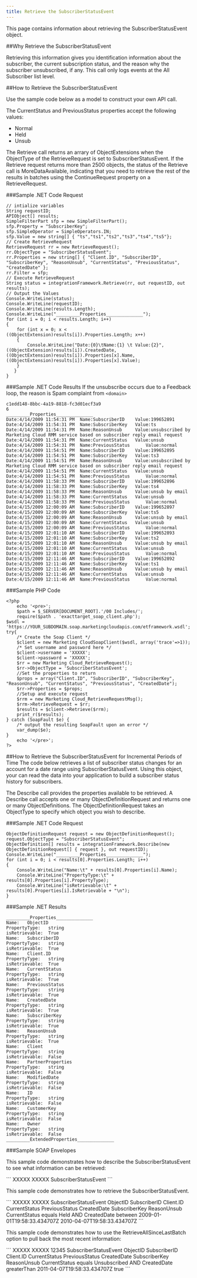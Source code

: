 ```yaml
---
title: Retrieve the SubscriberStatusEvent
---
```

<p>This page contains information  about retrieving the SubscriberStatusEvent object.</p>

##Why Retrieve the SubscriberStatusEvent
<p>Retrieving this information gives you identification information about the subscriber, the current subscription status, and the reason why the subscriber unsubscribed, if any. This call only logs events at the All Subscriber list level.</p>

##How to Retrieve the SubscriberStatusEvent
<p>Use the sample code below as a model to construct your own API call.</p>
<p>The CurrentStatus and PreviousStatus properties accept the following values:</p>
<ul>
<li>Normal</li>
<li>Held</li>
<li>Unsub</li>
</ul>
<p>The Retrieve call returns an arrary of ObjectExtensions when the ObjectType of the RetrieveRequest is set to SubscriberStatusEvent. If the Retrieve request returns more than 2500 objects, the status of the Retrieve call is MoreDataAvailable, indicating that you need to retrieve the rest of the results in batches using the ContinueRequest property on a RetrieveRequest.</p>

###Sample .NET Code Request
```
// intialize variables
String requestID;
APIObject[] results;
SimpleFilterPart sfp = new SimpleFilterPart();
sfp.Property = "SubscriberKey";
sfp.SimpleOperator = SimpleOperators.IN;
sfp.Value = new string[] { "ts","ts1","ts2","ts3","ts4","ts5"};
// Create RetrieveRequest
RetrieveRequest rr = new RetrieveRequest();
rr.ObjectType = "SubscriberStatusEvent";
rr.Properties = new string[] { "Client.ID", "SubscriberID", "SubscriberKey", "ReasonUnsub", "CurrentStatus", "PreviousStatus", "CreatedDate" };
rr.Filter = sfp;
// Execute RetrieveRequest
String status = integrationFramework.Retrieve(rr, out requestID, out results);
// Output the Values
Console.WriteLine(status);
Console.WriteLine(requestID);
Console.WriteLine(results.Length);
Console.WriteLine("_________Properties______________");
for (int i = 0; i < results.Length; i++)
{
    for (int x = 0; x < ((ObjectExtension)results[i]).Properties.Length; x++)
    {
        Console.WriteLine("Date:{0}\tName:{1} \t Value:{2}", ((ObjectExtension)results[i]).CreatedDate,  ((ObjectExtension)results[i]).Properties[x].Name, ((ObjectExtension)results[i]).Properties[x].Value);
    }
   }
}
```
###Sample .NET Code Results
If the unsubscribe occurs due to a Feedback loop, the reason is Spam complaint from <samp class="codeph nolang">`<domain>`</samp>

```
c1edd148-8bbc-4a19-8818-fc3d01ecf3a9
6
_________Properties______________
Date:4/14/2009 11:54:31 PM	Name:SubscriberID 	 Value:199652891
Date:4/14/2009 11:54:31 PM	Name:SubscriberKey 	 Value:ts
Date:4/14/2009 11:54:31 PM	Name:ReasonUnsub 	 Value:unsubscribed by Marketing Cloud RMM service based on subscriber reply email request
Date:4/14/2009 11:54:31 PM	Name:CurrentStatus 	 Value:unsub
Date:4/14/2009 11:54:31 PM	Name:PreviousStatus 	 Value:normal
Date:4/14/2009 11:54:51 PM	Name:SubscriberID 	 Value:199652895
Date:4/14/2009 11:54:51 PM	Name:SubscriberKey 	 Value:ts3
Date:4/14/2009 11:54:51 PM	Name:ReasonUnsub 	 Value:unsubscribed by Marketing Cloud RMM service based on subscriber reply email request
Date:4/14/2009 11:54:51 PM	Name:CurrentStatus 	 Value:unsub
Date:4/14/2009 11:54:51 PM	Name:PreviousStatus 	 Value:normal
Date:4/14/2009 11:58:33 PM	Name:SubscriberID 	 Value:199652896
Date:4/14/2009 11:58:33 PM	Name:SubscriberKey 	 Value:ts4
Date:4/14/2009 11:58:33 PM	Name:ReasonUnsub 	 Value:unsub by email
Date:4/14/2009 11:58:33 PM	Name:CurrentStatus 	 Value:unsub
Date:4/14/2009 11:58:33 PM	Name:PreviousStatus 	 Value:normal
Date:4/15/2009 12:00:09 AM	Name:SubscriberID 	 Value:199652897
Date:4/15/2009 12:00:09 AM	Name:SubscriberKey 	 Value:ts5
Date:4/15/2009 12:00:09 AM	Name:ReasonUnsub 	 Value:unsub by email
Date:4/15/2009 12:00:09 AM	Name:CurrentStatus 	 Value:unsub
Date:4/15/2009 12:00:09 AM	Name:PreviousStatus 	 Value:normal
Date:4/15/2009 12:01:10 AM	Name:SubscriberID 	 Value:199652893
Date:4/15/2009 12:01:10 AM	Name:SubscriberKey 	 Value:ts2
Date:4/15/2009 12:01:10 AM	Name:ReasonUnsub 	 Value:unsub by email
Date:4/15/2009 12:01:10 AM	Name:CurrentStatus 	 Value:unsub
Date:4/15/2009 12:01:10 AM	Name:PreviousStatus 	 Value:normal
Date:4/15/2009 12:11:46 AM	Name:SubscriberID 	 Value:199652892
Date:4/15/2009 12:11:46 AM	Name:SubscriberKey 	 Value:ts1
Date:4/15/2009 12:11:46 AM	Name:ReasonUnsub 	 Value:unsub by email
Date:4/15/2009 12:11:46 AM	Name:CurrentStatus 	 Value:unsub
Date:4/15/2009 12:11:46 AM	Name:PreviousStatus 	 Value:normal
```

###Sample PHP Code
```
<?php
    echo '<pre>';
    $path = $_SERVER[DOCUMENT_ROOT].'/00 Includes/';
    require($path . 'exacttarget_soap_client.php');
$wsdl = 'https://YOUR_SUBDOMAIN.soap.marketingcloudapis.com/etframework.wsdl';
try{
    /* Create the Soap Client */
    $client = new Marketing CloudSoapClient($wsdl, array('trace'=>1));
    /* Set username and password here */
    $client->username = 'XXXXX';
    $client->password = 'XXXXX';
    $rr = new Marketing Cloud_RetrieveRequest();
    $rr->ObjectType = 'SubscriberStatusEvent';
    //Set the properties to return
    $props = array("Client.ID", "SubscriberID", "SubscriberKey", "ReasonUnsub", "CurrentStatus", "PreviousStatus", "CreatedDate");
    $rr->Properties = $props;
    //Setup and execute request
    $rrm = new Marketing Cloud_RetrieveRequestMsg();
    $rrm->RetrieveRequest = $rr;
    $results = $client->Retrieve($rrm);
    print_r($results);
} catch (SoapFault $e) {
    /* output the resulting SoapFault upon an error */
    var_dump($e);
}
    echo '</pre>';
?>
```

##How to Retrieve the SubscriberStatusEvent for Incremental Periods of Time
The code below retrieves a list of subscriber status changes for an account for a date range using SubscriberStatusEvent. Using this object, your can read the data into your application to build a subscriber status history for subscribers.

The Describe call provides the properties available to be retrieved. A Describe call accepts one or many ObjectDefinitionRequest and returns one or many ObjectDefinitions. The ObjectDefinitionRequest takes an ObjectType to specify which object you wish to describe.

###Sample .NET Code Request
```
ObjectDefinitionRequest request = new ObjectDefinitionRequest();
request.ObjectType = "SubscriberStatusEvent";
ObjectDefinition[] results = integrationFramework.Describe(new ObjectDefinitionRequest[] { request }, out requestID);
Console.WriteLine("_________Properties______________");
for (int i = 0; i < results[0].Properties.Length; i++)
{
	Console.WriteLine("Name:\t" + results[0].Properties[i].Name);
	Console.WriteLine("PropertyType:\t" + results[0].Properties[i].PropertyType);
	Console.WriteLine("isRetrievable:\t" + results[0].Properties[i].IsRetrievable + "\n");
}
```
###Sample .NET Results
```
_________Properties______________
Name:	ObjectID
PropertyType:	string
isRetrievable:	True
Name:	SubscriberID
PropertyType:	string
isRetrievable:	True
Name:	Client.ID
PropertyType:	string
isRetrievable:	True
Name:	CurrentStatus
PropertyType:	string
isRetrievable:	True
Name:	PreviousStatus
PropertyType:	string
isRetrievable:	True
Name:	CreatedDate
PropertyType:	string
isRetrievable:	True
Name:	SubscriberKey
PropertyType:	string
isRetrievable:	True
Name:	ReasonUnsub
PropertyType:	string
isRetrievable:	True
Name:	Client
PropertyType:	string
isRetrievable:	False
Name:	PartnerProperties
PropertyType:	string
isRetrievable:	False
Name:	ModifiedDate
PropertyType:	string
isRetrievable:	False
Name:	ID
PropertyType:	string
isRetrievable:	False
Name:	CustomerKey
PropertyType:	string
isRetrievable:	False
Name:	Owner
PropertyType:	string
isRetrievable:	False
_________ExtendedProperties______________
```
###Sample SOAP Envelopes
<p>This sample code demonstrates how to describe the SubscriberStatusEvent to see what information can be retrieved:</p>
```
<soapenv:Envelope xmlns:soapenv="http://schemas.xmlsoap.org/soap/envelope/" xmlns:xsd="http://www.w3.org/2001/XMLSchema" xmlns:xsi="http://www.w3.org/2001/XMLSchema-instance">
   <soapenv:Header>
      <wsse:Security soapenv:mustUnderstand="1" xmlns:wsse="http://docs.oasis-open.org/wss/2004/01/oasis-200401-wss-wssecurity-secext-1.0.xsd">
         <wsse:UsernameToken wsu:Id="UsernameToken-31606811" xmlns:wsu="http://docs.oasis-open.org/wss/2004/01/oasis-200401-wss-wssecurity-utility-1.0.xsd">
            <wsse:Username>XXXXX</wsse:Username>
            <wsse:Password Type="http://docs.oasis-open.org/wss/2004/01/oasis-200401-wss-username-token-profile-1.0#PasswordText">XXXXX</wsse:Password>
         </wsse:UsernameToken>
      </wsse:Security>
   </soapenv:Header>
   <soapenv:Body>
      <DefinitionRequestMsg xmlns="http://exacttarget.com/wsdl/partnerAPI">
         <DescribeRequests>
            <ObjectDefinitionRequest>
               <ObjectType>SubscriberStatusEvent</ObjectType>
            </ObjectDefinitionRequest>
         </DescribeRequests>
      </DefinitionRequestMsg>
   </soapenv:Body>
</soapenv:Envelope>
```
<p>This sample code demonstrates how to retrieve the SubscriberStatusEvent.</p>
```
<soapenv:Envelope xmlns:soapenv="http://schemas.xmlsoap.org/soap/envelope/" xmlns:xsd="http://www.w3.org/2001/XMLSchema" xmlns:xsi="http://www.w3.org/2001/XMLSchema-instance">
   <soapenv:Header>
      <wsse:Security soapenv:mustUnderstand="1" xmlns:wsse="http://docs.oasis-open.org/wss/2004/01/oasis-200401-wss-wssecurity-secext-1.0.xsd">
         <wsse:UsernameToken wsu:Id="UsernameToken-24440876" xmlns:wsu="http://docs.oasis-open.org/wss/2004/01/oasis-200401-wss-wssecurity-utility-1.0.xsd">
            <wsse:Username>XXXXX</wsse:Username>
            <wsse:Password Type="http://docs.oasis-open.org/wss/2004/01/oasis-200401-wss-username-token-profile-1.0#PasswordText">XXXXX</wsse:Password>
         </wsse:UsernameToken>
      </wsse:Security>
   </soapenv:Header>
   <soapenv:Body>
      <RetrieveRequestMsg xmlns="http://exacttarget.com/wsdl/partnerAPI">
         <RetrieveRequest>
            <Options/>
            <ObjectType>SubscriberStatusEvent</ObjectType>
            <Properties>ObjectID</Properties>
            <Properties>SubscriberID</Properties>
            <Properties>Client.ID</Properties>
            <Properties>CurrentStatus</Properties>
            <Properties>PreviousStatus</Properties>
            <Properties>CreatedDate</Properties>
            <Properties>SubscriberKey</Properties>
            <Properties>ReasonUnsub</Properties>
            <Filter xsi:type="par:ComplexFilterPart" xmlns:par="http://exacttarget.com/wsdl/partnerAPI">
               <LeftOperand xsi:type="par:SimpleFilterPart">
                  <Property>CurrentStatus</Property>
                  <SimpleOperator>equals</SimpleOperator>
                  <Value>Held</Value>
               </LeftOperand>
               <LogicalOperator>AND</LogicalOperator>
               <RightOperand xsi:type="par:SimpleFilterPart">
                  <Property>CreatedDate</Property>
                  <SimpleOperator>between</SimpleOperator>
                  <DateValue>2009-01-01T19:58:33.434707Z</DateValue>
                  <DateValue>2010-04-07T19:58:33.434707Z</DateValue>
               </RightOperand>
            </Filter>
         </RetrieveRequest>
      </RetrieveRequestMsg>
   </soapenv:Body>
</soapenv:Envelope>
```
<p>This sample code demonstrates how to use the RetrieveAllSinceLastBatch option to pull back the most recent information:</p>
```
<soapenv:Envelope xmlns:soapenv="http://schemas.xmlsoap.org/soap/envelope/" xmlns:xsd="http://www.w3.org/2001/XMLSchema" xmlns:xsi="http://www.w3.org/2001/XMLSchema-instance">
   <soapenv:Header>
      <wsse:Security soapenv:mustUnderstand="1" xmlns:wsse="http://docs.oasis-open.org/wss/2004/01/oasis-200401-wss-wssecurity-secext-1.0.xsd">
         <wsse:UsernameToken wsu:Id="UsernameToken-24440876" xmlns:wsu="http://docs.oasis-open.org/wss/2004/01/oasis-200401-wss-wssecurity-utility-1.0.xsd">
            <wsse:Username>XXXXX</wsse:Username>
            <wsse:Password Type="http://docs.oasis-open.org/wss/2004/01/oasis-200401-wss-username-token-profile-1.0#PasswordText">XXXXX</wsse:Password>
         </wsse:UsernameToken>
      </wsse:Security>
   </soapenv:Header>
   <soapenv:Body>
      <RetrieveRequestMsg xmlns="http://exacttarget.com/wsdl/partnerAPI">
         <RetrieveRequest>
            <Options>
               <Client>
                  <ID>12345</ID>
               </Client>
            </Options>
            <ObjectType>SubscriberStatusEvent</ObjectType>
            <Properties>ObjectID</Properties>
            <Properties>SubscriberID</Properties>
            <Properties>Client.ID</Properties>
            <Properties>CurrentStatus</Properties>
            <Properties>PreviousStatus</Properties>
            <Properties>CreatedDate</Properties>
            <Properties>SubscriberKey</Properties>
            <Properties>ReasonUnsub</Properties>
            <Filter xsi:type="par:ComplexFilterPart" xmlns:par="http://exacttarget.com/wsdl/partnerAPI">
               <LeftOperand xsi:type="par:SimpleFilterPart">
                  <Property>CurrentStatus</Property>
                  <SimpleOperator>equals</SimpleOperator>
                  <Value>Unsubscribed</Value>
               </LeftOperand>
               <LogicalOperator>AND</LogicalOperator>
               <RightOperand xsi:type="par:SimpleFilterPart">
                  <Property>CreatedDate</Property>
                  <SimpleOperator>greaterThan</SimpleOperator>
                  <DateValue>2011-04-07T19:58:33.434707Z</DateValue>
               </RightOperand>
            </Filter>
            <RetrieveAllSinceLastBatch>true</RetrieveAllSinceLastBatch>
         </RetrieveRequest>
      </RetrieveRequestMsg>
   </soapenv:Body>
</soapenv:Envelope>
```
